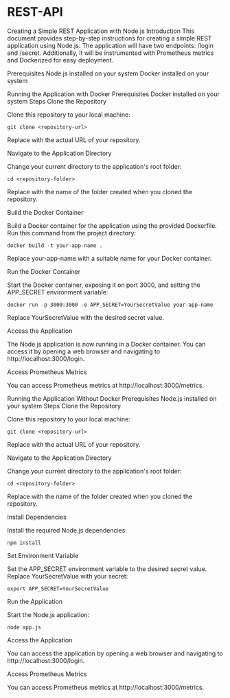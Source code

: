 # REST-API

Creating a Simple REST Application with Node.js
Introduction
This document provides step-by-step instructions for creating a simple REST application using Node.js. The application will have two endpoints: /login and /secret. Additionally, it will be instrumented with Prometheus metrics and Dockerized for easy deployment.

Prerequisites
Node.js installed on your system
Docker installed on your system

Running the Application with Docker
Prerequisites
Docker installed on your system
Steps
Clone the Repository

Clone this repository to your local machine:

```
git clone <repository-url>
```

Replace <repository-url> with the actual URL of your repository.

Navigate to the Application Directory

Change your current directory to the application's root folder:

```
cd <repository-folder>
```

Replace <repository-folder> with the name of the folder created when you cloned the repository.

Build the Docker Container

Build a Docker container for the application using the provided Dockerfile. Run this command from the project directory:

```
docker build -t your-app-name .
```

Replace your-app-name with a suitable name for your Docker container.

Run the Docker Container

Start the Docker container, exposing it on port 3000, and setting the APP_SECRET environment variable:

```
docker run -p 3000:3000 -e APP_SECRET=YourSecretValue your-app-name
```

Replace YourSecretValue with the desired secret value.

Access the Application

The Node.js application is now running in a Docker container. You can access it by opening a web browser and navigating to http://localhost:3000/login.

Access Prometheus Metrics

You can access Prometheus metrics at http://localhost:3000/metrics.

Running the Application Without Docker
Prerequisites
Node.js installed on your system
Steps
Clone the Repository

Clone this repository to your local machine:

```
git clone <repository-url>
```

Replace <repository-url> with the actual URL of your repository.

Navigate to the Application Directory

Change your current directory to the application's root folder:

```
cd <repository-folder>
```

Replace <repository-folder> with the name of the folder created when you cloned the repository.

Install Dependencies

Install the required Node.js dependencies:

```
npm install
```

Set Environment Variable

Set the APP_SECRET environment variable to the desired secret value. Replace YourSecretValue with your secret:

```
export APP_SECRET=YourSecretValue
```

Run the Application

Start the Node.js application:

```
node app.js
```

Access the Application

You can access the application by opening a web browser and navigating to http://localhost:3000/login.

Access Prometheus Metrics

You can access Prometheus metrics at http://localhost:3000/metrics.
